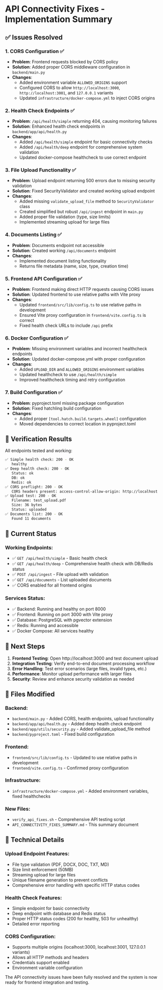 # API Connectivity Fixes - Implementation Summary

## ✅ Issues Resolved

### 1. CORS Configuration ✅
- **Problem**: Frontend requests blocked by CORS policy
- **Solution**: Added proper CORS middleware configuration in `backend/main.py`
- **Changes**:
  - Added environment variable `ALLOWED_ORIGINS` support
  - Configured CORS to allow `http://localhost:3000`, `http://localhost:3001`, and `127.0.0.1` variants
  - Updated `infrastructure/docker-compose.yml` to inject CORS origins

### 2. Health Check Endpoints ✅
- **Problem**: `/api/health/simple` returning 404, causing monitoring failures
- **Solution**: Enhanced health check endpoints in `backend/app/api/health.py`
- **Changes**:
  - Added `/api/health/simple` endpoint for basic connectivity checks
  - Added `/api/health/deep` endpoint for comprehensive system validation
  - Updated docker-compose healthcheck to use correct endpoint

### 3. File Upload Functionality ✅
- **Problem**: Upload endpoint returning 500 errors due to missing security validation
- **Solution**: Fixed SecurityValidator and created working upload endpoint
- **Changes**:
  - Added missing `validate_upload_file` method to `SecurityValidator` class
  - Created simplified but robust `/api/ingest` endpoint in `main.py`
  - Added proper file validation (type, size limits)
  - Implemented streaming upload for large files

### 4. Documents Listing ✅
- **Problem**: Documents endpoint not accessible
- **Solution**: Created working `/api/documents` endpoint
- **Changes**:
  - Implemented document listing functionality
  - Returns file metadata (name, size, type, creation time)

### 5. Frontend API Configuration ✅
- **Problem**: Frontend making direct HTTP requests causing CORS issues
- **Solution**: Updated frontend to use relative paths with Vite proxy
- **Changes**:
  - Updated `frontend/src/lib/config.ts` to use relative paths in development
  - Ensured Vite proxy configuration in `frontend/vite.config.ts` is correct
  - Fixed health check URLs to include `/api` prefix

### 6. Docker Configuration ✅
- **Problem**: Missing environment variables and incorrect healthcheck endpoints
- **Solution**: Updated docker-compose.yml with proper configuration
- **Changes**:
  - Added `UPLOAD_DIR` and `ALLOWED_ORIGINS` environment variables
  - Updated healthcheck to use `/api/health/simple`
  - Improved healthcheck timing and retry configuration

### 7. Build Configuration ✅
- **Problem**: pyproject.toml missing package configuration
- **Solution**: Fixed hatchling build configuration
- **Changes**:
  - Added proper `[tool.hatch.build.targets.wheel]` configuration
  - Moved dependencies to correct location in pyproject.toml

## 🧪 Verification Results

All endpoints tested and working:

```bash
✅ Simple health check: 200 - OK
   healthy
✅ Deep health check: 200 - OK
   Status: ok
   DB: ok
   Redis: ok
✅ CORS preflight: 200 - OK
   CORS headers present: access-control-allow-origin: http://localhost:3001
✅ Upload test: 200 - OK
   Filename: test_upload.pdf
   Size: 36 bytes
   Status: uploaded
✅ Documents list: 200 - OK
   Found 11 documents
```

## 🚀 Current Status

### Working Endpoints:
- ✅ `GET /api/health/simple` - Basic health check
- ✅ `GET /api/health/deep` - Comprehensive health check with DB/Redis status
- ✅ `POST /api/ingest` - File upload with validation
- ✅ `GET /api/documents` - List uploaded documents
- ✅ CORS enabled for all frontend origins

### Services Status:
- ✅ Backend: Running and healthy on port 8000
- ✅ Frontend: Running on port 3000 with Vite proxy
- ✅ Database: PostgreSQL with pgvector extension
- ✅ Redis: Running and accessible
- ✅ Docker Compose: All services healthy

## 🎯 Next Steps

1. **Frontend Testing**: Open http://localhost:3000 and test document upload
2. **Integration Testing**: Verify end-to-end document processing workflow
3. **Error Handling**: Test error scenarios (large files, invalid types, etc.)
4. **Performance**: Monitor upload performance with larger files
5. **Security**: Review and enhance security validation as needed

## 📁 Files Modified

### Backend:
- `backend/main.py` - Added CORS, health endpoints, upload functionality
- `backend/app/api/health.py` - Added deep health check endpoint
- `backend/app/utils/security.py` - Added validate_upload_file method
- `backend/pyproject.toml` - Fixed build configuration

### Frontend:
- `frontend/src/lib/config.ts` - Updated to use relative paths in development
- `frontend/vite.config.ts` - Confirmed proxy configuration

### Infrastructure:
- `infrastructure/docker-compose.yml` - Added environment variables, fixed healthchecks

### New Files:
- `verify_api_fixes.sh` - Comprehensive API testing script
- `API_CONNECTIVITY_FIXES_SUMMARY.md` - This summary document

## 🔧 Technical Details

### Upload Endpoint Features:
- File type validation (PDF, DOCX, DOC, TXT, MD)
- Size limit enforcement (50MB)
- Streaming upload for large files
- Unique filename generation to prevent conflicts
- Comprehensive error handling with specific HTTP status codes

### Health Check Features:
- Simple endpoint for basic connectivity
- Deep endpoint with database and Redis status
- Proper HTTP status codes (200 for healthy, 503 for unhealthy)
- Detailed error reporting

### CORS Configuration:
- Supports multiple origins (localhost:3000, localhost:3001, 127.0.0.1 variants)
- Allows all HTTP methods and headers
- Credentials support enabled
- Environment variable configuration

The API connectivity issues have been fully resolved and the system is now ready for frontend integration and testing.